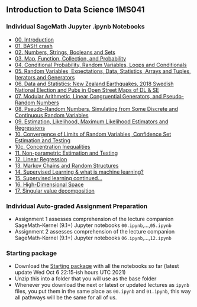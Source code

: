 ## Introduction to Data Science 1MS041

### Individual SageMath Jupyter .ipynb Notebooks

* [00. Introduction](00.md)
* [01. BASH crash](01.md)
* [02. Numbers, Strings, Booleans and Sets](02.md)
* [03. Map, Function, Collection, and Probability](03.md)
* [04. Conditional Probability, Random Variables, Loops and Conditionals](04.md)
* [05. Random Variables, Expectations, Data, Statistics, Arrays and Tuples, Iterators and Generators](05.md)
* [06. Data and Statistics: New Zealand Earthquakes, 2018 Swedish National Election and Pubs in Open Street Maps of DL & SE](06.md)
* [07. Modular Arithmetic, Linear Congruential Generators, and Pseudo-Random Numbers](07.md)
* [08. Pseudo-Random Numbers, Simulating from Some Discrete and Continuous Random Variables](08.md)
* [09. Estimation, Likelihood, Maximum Likelihood Estimators and Regressions](09.md)
* [10. Convergence of Limits of Random Variables, Confidence Set Estimation and Testing](10.md)
* [10c. Concentration Inequalities](10c.md)
* [11. Non-parametric Estimation and Testing](11.md)
* [12. Linear Regression](12.md)
* [13. Markov Chains and Random Structures](13.md)
* [14. Supervised Learning & what is machine learning?](14.md)
* [15. Supervised learning continued...](15.md)
* [16. High-Dimensional Space](16.md)
* [17. Singular value decomposition](17.md)

### Individual Auto-graded Assignment Preparation

* Assignment 1 assesses comprehension of the lecture companion SageMath-Kernel (9.1+) Jupyter notebooks `00.ipynb`,...,`05.ipynb`
* Assignment 2 assesses comprehension of the lecture companion SageMath-Kernel (9.1+) Jupyter notebooks `06.ipynb`,...,`12.ipynb`

### Starting package
* Download the [Starting package](starting_package.zip) with all the notebooks so far (latest update Wed Oct  6 22:15-ish hours UTC 2021)
* Unzip this into a folder that you will use as the base folder
* Whenever you download the next or latest or updated lectures as `ipynb` files, you put them in the same place as `00.ipynb` and `01.ipynb`, this way all pathways will be the same for all of us.
